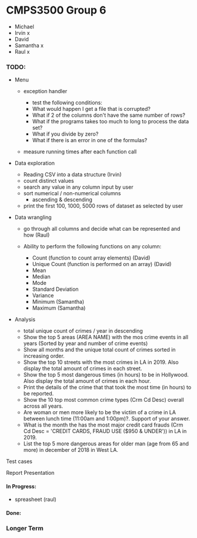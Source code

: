 
# CMPS3500 Group 6
- Michael
- Irvin x
- David
- Samantha x
- Raul x

### TODO:
- Menu
    - exception handler
        - test the following conditions:
        - What would happen I get a file that is corrupted?
        - What if 2 of the columns don't have the same number of rows?
        - What if the programs takes too much to long to process the data set?
        - What if you divide by zero?
        - What if there is an error in one of the formulas?

    - measure running times after each function call

- Data exploration
    - Reading CSV into a data structure (Irvin)
    - count distinct values
    - search any value in any column input by user
    - sort numerical / non-numerical columns
        - ascending & descending
    - print the first 100, 1000, 5000 rows of dataset as selected by user

- Data wrangling
    
    - go through all columns and decide what can be represented and how (Raul)

    - Ability to perform the following functions on any column:

        - Count (function to count array elements) (David)
        - Unique Count (function is performed on an array) (David)
        - Mean 
        - Median
        - Mode
        - Standard Deviation
        - Variance 
        - Minimum (Samantha)
        - Maximum (Samantha)

- Analysis
    - total unique count of crimes / year in descending
    - Show the top 5 areas (AREA NAME) with the mos crime events in all years (Sorted by year and number of crime events)
    - Show all months and the unique total count of crimes sorted in increasing order.
    - Show the top 10 streets with the most crimes in LA in 2019. Also display the total amount of crimes in each street.
    - Show the top 5 most dangerous times (in hours) to be in Hollywood. Also display the total amount of crimes in each hour.
    - Print the details of the crime that that took the most time (in hours) to be reported.
    - Show the 10 top most common crime types (Crm Cd Desc) overall across all years.
    - Are woman or men more likely to be the victim of a crime in LA between lunch time (11:00am and 1:00pm)?. Support of your answer.
    - What is the month the has the most major credit card frauds (Crm Cd Desc = 'CREDIT CARDS, FRAUD USE ($950 & UNDER')) in LA in 2019.
    - List the top 5 more dangerous areas for older man (age from 65 and more) in december of 2018 in West LA.

Test cases

Report
Presentation



#### In Progress:
- spreasheet (raul)


#### Done:


### Longer Term


[//]: # "https://www.markdownguide.org/cheat-sheet/"
[//]: # "The above link goes to a markdown cheat-sheet for readme"


